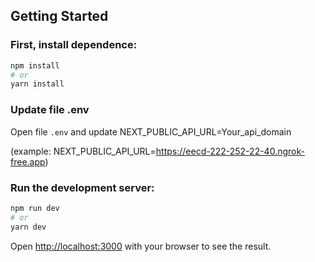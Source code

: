 ## Getting Started
### First, install dependence:

```bash
npm install
# or
yarn install
```

### Update file .env
Open file `.env` and update NEXT_PUBLIC_API_URL=Your_api_domain 

(example: NEXT_PUBLIC_API_URL=https://eecd-222-252-22-40.ngrok-free.app)

### Run the development server:

```bash
npm run dev
# or
yarn dev
```

Open [http://localhost:3000](http://localhost:3000) with your browser to see the result.
